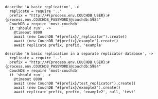     describe 'A basic replication', ->
      replicate = require '..'
      prefix = "http://#{process.env.COUCHDB_USER}:#{process.env.COUCHDB_PASSWORD}@couchdb:5984"
      CouchDB = require 'most-couchdb'
      it 'should run', ->
        @timeout 8000
        await (new CouchDB "#{prefix}/_replicator").create()
        await (new CouchDB "#{prefix}/example").create()
        await replicate prefix, prefix, 'example'

    describe 'A basic replication in a separate replicator database', ->
      replicate = require '..'
      prefix = "http://#{process.env.COUCHDB_USER}:#{process.env.COUCHDB_PASSWORD}@couchdb:5984"
      CouchDB = require 'most-couchdb'
      it 'should run', ->
        @timeout 8000
        await (new CouchDB "#{prefix}/test_replicator").create()
        await (new CouchDB "#{prefix}/example2").create()
        await replicate prefix, prefix, 'example2', null, 'test'
